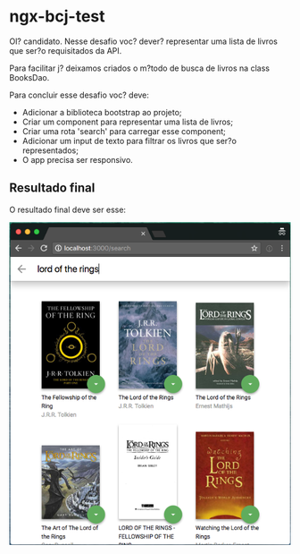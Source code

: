 # ngx-bcj-test

Ol? candidato. Nesse desafio voc? dever? representar uma lista de livros que ser?o requisitados da API.

Para facilitar j? deixamos criados o m?todo de busca de livros na class BooksDao.

Para concluir esse desafio voc? deve:

* Adicionar a biblioteca bootstrap ao projeto;
* Criar um component para representar uma lista de livros;
* Criar uma rota 'search' para carregar esse component;
* Adicionar um input de texto para filtrar os livros que ser?o representados;
* O app precisa ser responsivo.

## Resultado final

O resultado final deve ser esse:

![alt text](https://raw.githubusercontent.com/BCJTI/ngx-bcj-test/master/project.png)